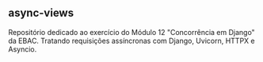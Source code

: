 ## async-views

Repositório dedicado ao exercício do Módulo 12 "Concorrência em Django" da EBAC. Tratando requisições assíncronas com Django, Uvicorn, HTTPX e Asyncio.
